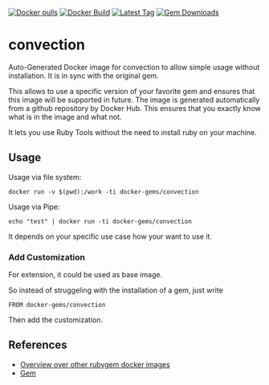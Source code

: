 [![Docker pulls](https://img.shields.io/docker/pulls/rubygem/convection.svg)](https://hub.docker.com/r/rubygem/convection/)
[![Docker Build](https://img.shields.io/docker/automated/rubygem/convection.svg)](https://hub.docker.com/r/rubygem/convection/)
[![Latest Tag](https://img.shields.io/github/tag/docker-rubygem/convection.svg)](https://hub.docker.com/r/rubygem/convection/)
[![Gem Downloads](https://img.shields.io/gem/dt/convection.svg)](https://rubygems.org/gems/convection/)
# convection

Auto-Generated Docker image for convection to allow simple usage without installation.
It is in sync with the original gem.

This allows to use a specific version of your favorite gem and ensures that this image will be supported in future.
The image is generated automatically from a github repository by Docker Hub.
This ensures that you exactly know what is in the image and what not.

It lets you use Ruby Tools without the need to install ruby on your machine.

## Usage

Usage via file system:

`docker run -v $(pwd):/work -ti docker-gems/convection`

Usage via Pipe:

`echo "test" | docker run -ti docker-gems/convection`

It depends on your specific use case how your want to use it.

### Add Customization

For extension, it could be used as base image.

So instead of struggeling with the installation of a gem, just write

`FROM docker-gems/convection`

Then add the customization.

## References

 - [Overview over other rubygem docker images](https://github.com/thinkbot/docker-rubygem)
 - [Gem](https://rubygems.org/gems/convection/)
